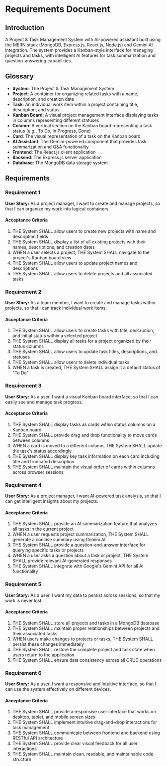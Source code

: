 # Requirements Document

## Introduction

A Project & Task Management System with AI-powered assistant built using the MERN stack (MongoDB, Express.js, React.js, Node.js) and Gemini AI integration. The system provides a Kanban-style interface for managing projects and tasks, with intelligent AI features for task summarization and question-answering capabilities.

## Glossary

- **System**: The Project & Task Management System
- **Project**: A container for organizing related tasks with a name, description, and creation date
- **Task**: An individual work item within a project containing title, description, and status
- **Kanban Board**: A visual project management interface displaying tasks in columns representing different statuses
- **Column**: A vertical section on the Kanban board representing a task status (e.g., To Do, In Progress, Done)
- **Card**: The visual representation of a task on the Kanban board
- **AI Assistant**: The Gemini-powered component that provides task summarization and Q&A functionality
- **Frontend**: The React.js client application
- **Backend**: The Express.js server application
- **Database**: The MongoDB data storage system

## Requirements

### Requirement 1

**User Story:** As a project manager, I want to create and manage projects, so that I can organize my work into logical containers.

#### Acceptance Criteria

1. THE System SHALL allow users to create new projects with name and description fields
2. THE System SHALL display a list of all existing projects with their names, descriptions, and creation dates
3. WHEN a user selects a project, THE System SHALL navigate to the project's Kanban board view
4. THE System SHALL allow users to update project names and descriptions
5. THE System SHALL allow users to delete projects and all associated tasks

### Requirement 2

**User Story:** As a team member, I want to create and manage tasks within projects, so that I can track individual work items.

#### Acceptance Criteria

1. THE System SHALL allow users to create tasks with title, description, and initial status within a selected project
2. THE System SHALL display all tasks for a project organized by their status columns
3. THE System SHALL allow users to update task titles, descriptions, and statuses
4. THE System SHALL allow users to delete individual tasks
5. WHEN a task is created, THE System SHALL assign it a default status of "To Do"

### Requirement 3

**User Story:** As a user, I want a visual Kanban board interface, so that I can easily see and manage task progress.

#### Acceptance Criteria

1. THE System SHALL display tasks as cards within status columns on a Kanban board
2. THE System SHALL provide drag and drop functionality to move cards between columns
3. WHEN a card is moved to a different column, THE System SHALL update the task's status accordingly
4. THE System SHALL display key task information on each card including title and truncated description
5. THE System SHALL maintain the visual order of cards within columns across browser sessions

### Requirement 4

**User Story:** As a project manager, I want AI-powered task analysis, so that I can get intelligent insights about my projects.

#### Acceptance Criteria

1. THE System SHALL provide an AI summarization feature that analyzes all tasks in the current project
2. WHEN a user requests project summarization, THE System SHALL generate a concise summary using Gemini AI
3. THE System SHALL provide a question-and-answer interface for querying specific tasks or projects
4. WHEN a user asks a question about a task or project, THE System SHALL provide relevant AI-generated responses
5. THE System SHALL integrate with Google's Gemini API for all AI functionality

### Requirement 5

**User Story:** As a user, I want my data to persist across sessions, so that my work is never lost.

#### Acceptance Criteria

1. THE System SHALL store all projects and tasks in a MongoDB database
2. THE System SHALL maintain proper relationships between projects and their associated tasks
3. WHEN users make changes to projects or tasks, THE System SHALL persist these changes immediately
4. THE System SHALL restore the complete project and task state when users return to the application
5. THE System SHALL ensure data consistency across all CRUD operations

### Requirement 6

**User Story:** As a user, I want a responsive and intuitive interface, so that I can use the system effectively on different devices.

#### Acceptance Criteria

1. THE System SHALL provide a responsive user interface that works on desktop, tablet, and mobile screen sizes
2. THE System SHALL implement intuitive drag-and-drop interactions for task management
3. THE System SHALL communicate between frontend and backend using RESTful API architecture
4. THE System SHALL provide clear visual feedback for all user interactions
5. THE System SHALL maintain clean, readable, and maintainable code structure